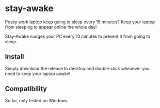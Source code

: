 # stay-awake

Pesky work laptop keep going to sleep every 15 minutes? Keep your laptop from sleeping to appear online the whole day!

Stay-Awake nudges your PC every 10 minutes to prevent it from going to sleep.

## Install

Simply download the release to desktop and double-click whenever you need to keep your laptop awake!

## Compatibility

So far, only tested on Windows.
